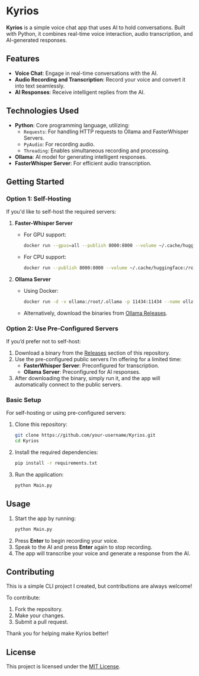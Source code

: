 # Kyrios

**Kyrios** is a simple voice chat app that uses AI to hold conversations. Built with Python, it combines real-time voice interaction, audio transcription, and AI-generated responses.

## Features
- **Voice Chat**: Engage in real-time conversations with the AI.
- **Audio Recording and Transcription**: Record your voice and convert it into text seamlessly.
- **AI Responses**: Receive intelligent replies from the AI.

## Technologies Used
- **Python**: Core programming language, utilizing:
  - `Requests`: For handling HTTP requests to Ollama and FasterWhisper Servers.
  - `PyAudio`: For recording audio.
  - `Threading`: Enables simultaneous recording and processing.
- **Ollama**: AI model for generating intelligent responses.
- **FasterWhisper Server**: For efficient audio transcription.

## Getting Started

### Option 1: Self-Hosting

If you'd like to self-host the required servers:

1. **Faster-Whisper Server**  
   - For GPU support:
     ```bash
     docker run --gpus=all --publish 8000:8000 --volume ~/.cache/huggingface:/root/.cache/huggingface fedirz/faster-whisper-server:latest-cuda
     ```
   - For CPU support:
     ```bash
     docker run --publish 8000:8000 --volume ~/.cache/huggingface:/root/.cache/huggingface fedirz/faster-whisper-server:latest-cpu
     ```

2. **Ollama Server**  
   - Using Docker:
     ```bash
     docker run -d -v ollama:/root/.ollama -p 11434:11434 --name ollama ollama/ollama
     ```
   - Alternatively, download the binaries from [Ollama Releases](https://ollama.com/).

### Option 2: Use Pre-Configured Servers

If you’d prefer not to self-host:
1. Download a binary from the [Releases](https://github.com/your-username/Kyrios/releases) section of this repository.
2. Use the pre-configured public servers I’m offering for a limited time:
   - **FasterWhisper Server**: Preconfigured for transcription.
   - **Ollama Server**: Preconfigured for AI responses.
3. After downloading the binary, simply run it, and the app will automatically connect to the public servers.

### Basic Setup

For self-hosting or using pre-configured servers:
1. Clone this repository:
   ```bash
   git clone https://github.com/your-username/Kyrios.git
   cd Kyrios
   ```

2. Install the required dependencies:
   ```bash
   pip install -r requirements.txt
   ```

3. Run the application:
   ```bash
   python Main.py
   ```

## Usage

1. Start the app by running:
   ```bash
   python Main.py
   ```
2. Press **Enter** to begin recording your voice.
3. Speak to the AI and press **Enter** again to stop recording.
4. The app will transcribe your voice and generate a response from the AI.

## Contributing

This is a simple CLI project I created, but contributions are always welcome!  

To contribute:
1. Fork the repository.
2. Make your changes.
3. Submit a pull request.

Thank you for helping make Kyrios better!

## License

This project is licensed under the [MIT License](LICENSE).
